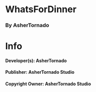 # WhatsForDinner 
### By AsherTornado

# Info
#### Developer(s): AsherTornado
#### Publisher: AsherTornado Studio
#### Copyright Owner: AsherTornado Studio
